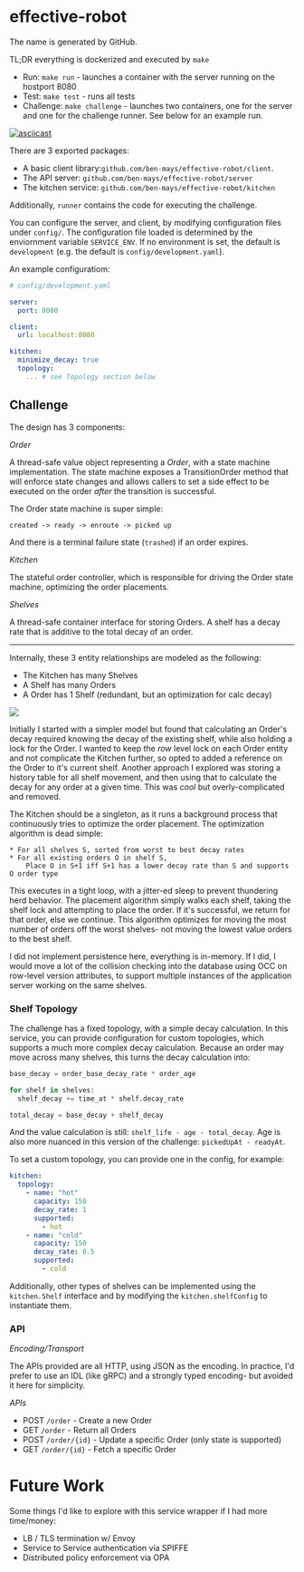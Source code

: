 # effective-robot

The name is generated by GitHub.

TL;DR everything is dockerized and executed by `make`

* Run: `make run` - launches a container with the server running on the hostport 8080
* Test: `make test` - runs all tests
* Challenge: `make challenge` - launches two containers, one for the server and one for the challenge runner. See below for an example run.


[![asciicast](https://asciinema.org/a/tMlSYzPE85eGI3dlZe7upi1Ks.svg)](https://asciinema.org/a/tMlSYzPE85eGI3dlZe7upi1Ks)


There are 3 exported packages:

* A basic client library:`github.com/ben-mays/effective-robot/client`.
* The API server: `github.com/ben-mays/effective-robot/server`
* The kitchen service: `github.com/ben-mays/effective-robot/kitchen`

Additionally, `runner` contains the code for executing the challenge.

You can configure the server, and client, by modifying configuration files under `config/`. The configuration file loaded is determined by the enviornment variable `SERVICE_ENV`. If no environment is set, the default is `development` (e.g. the default is `config/development.yaml`). 

An example configuratiom:

```yaml
# config/development.yaml

server:
  port: 8080

client:
  url: localhost:8080

kitchen:
  minimize_decay: true
  topology:
    ... # see Topology section below

```

## Challenge ##

The design has 3 components:

*Order*

A thread-safe value object representing a _Order_, with a state machine implementation. The state machine exposes a TransitionOrder method that will enforce state changes and allows callers to set a side effect to be executed on the order _after_ the transition is successful.
 
The Order state machine is super simple:

    created -> ready -> enroute -> picked up

And there is a terminal failure state (`trashed`) if an order expires.

*Kitchen* 

The stateful order controller, which is responsible for driving the Order state machine, optimizing the order placements. 

*Shelves* 

A thread-safe container interface for storing Orders. A shelf has a decay rate that is additive to the total decay of an order.

---

Internally, these 3 entity relationships are modeled as the following:

* The Kitchen has many Shelves
* A Shelf has many Orders
* A Order has 1 Shelf  (redundant, but an optimization for calc decay)

![](https://user-images.githubusercontent.com/9100476/54185192-a1e47380-4465-11e9-8b27-811c8c50dd2c.png)

Initially I started with a simpler model but found that calculating an Order's decay required knowing the decay of the existing shelf, while also holding a lock for the Order. I wanted to keep the _row_ level lock on each Order entity and not complicate the Kitchen further, so opted to added a reference on the Order to it's current shelf. Another approach I explored was storing a history table for all shelf movement, and then using that to calculate the decay for any order at a given time. This was _cool_ but overly-complicated and removed.

The Kitchen should be a singleton, as it runs a background process that continuously tries to optimize the order placement. The optimization algorithm is dead simple:

    * For all shelves S, sorted from worst to best decay rates
    * For all existing orders O in shelf S, 
        Place O in S+1 iff S+1 has a lower decay rate than S and supports O order type

This executes in a tight loop, with a jitter-ed sleep to prevent thundering herd behavior. The placement algorithm simply walks each shelf, taking the shelf lock and attempting to place the order. If it's successful, we return for that order, else we continue. This algorithm optimizes for moving the most number of orders off the worst shelves- not moving the lowest value orders to the best shelf.

I did not implement persistence here, everything is in-memory. If I did, I would move a lot of the collision checking into the database using OCC on row-level version attributes, to support multiple instances of the application server working on the same shelves.

### Shelf Topology ###

The challenge has a fixed topology, with a simple decay calculation. In this service, you can provide configuration for custom topologies, which supports a much more complex decay calculation. Because an order may move across many shelves, this turns the decay calculation into:

```python
base_decay = order_base_decay_rate * order_age

for shelf in shelves:
  shelf_decay += time_at * shelf.decay_rate

total_decay = base_decay + shelf_decay
```

And the value calculation is still: `shelf_life - age - total_decay`. Age is also more nuanced in this version of the challenge: `pickedUpAt - readyAt`.


To set a custom topology, you can provide one in the config, for example:

```yaml
kitchen:
  topology:
    - name: "hot"
      capacity: 150
      decay_rate: 1
      supported: 
        - hot
    - name: "cold"
      capacity: 150
      decay_rate: 0.5
      supported: 
        - cold
```

Additionally, other types of shelves can be implemented using the `kitchen.Shelf` interface and by modifying the `kitchen.shelfConfig` to instantiate them.
 
### API ### 

*Encoding/Transport* 

The APIs provided are all HTTP, using JSON as the encoding. In practice, I'd prefer to use an IDL (like gRPC) and a strongly typed encoding- but avoided it here for simplicity. 

*APIs*

* POST `/order`      - Create a new Order
* GET  `/order`      - Return all Orders
* POST `/order/{id}` - Update a specific Order (only state is supported)
* GET  `/order/{id}` - Fetch a specific Order


# Future Work #

Some things I'd like to explore with this service wrapper if I had more time/money:

* LB / TLS termination w/ Envoy
* Service to Service authentication via SPIFFE
* Distributed policy enforcement via OPA
